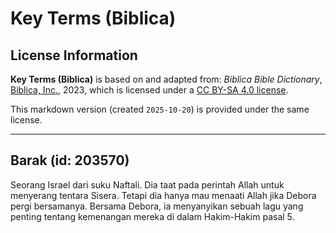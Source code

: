 # Key Terms (Biblica)

## License Information

**Key Terms (Biblica)** is based on and adapted from: _Biblica Bible Dictionary_, [Biblica, Inc.](https://www.biblica.com/), 2023, which is licensed under a [CC BY-SA 4.0 license](https://creativecommons.org/licenses/by-sa/4.0/legalcode.en).

This markdown version (created `2025-10-20`) is provided under the same license.



--------------------------------

## Barak (id: 203570)

Seorang Israel dari suku Naftali. Dia taat pada perintah Allah untuk menyerang tentara Sisera. Tetapi dia hanya mau menaati Allah jika Debora pergi bersamanya. Bersama Debora, ia menyanyikan sebuah lagu yang penting tentang kemenangan mereka di dalam Hakim\-Hakim pasal 5\.


